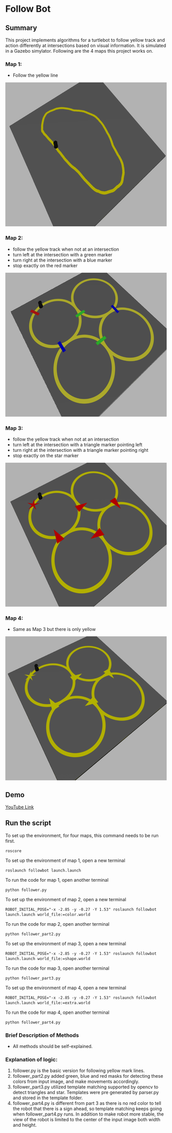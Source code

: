 # Follow Bot

## Summary
This project implements algorithms for a turtlebot to follow yellow track and action differently at intersections based on visual information. It is simulated in a Gazebo simylator. Following are the 4 maps this project works on. 

### Map 1:
- Follow the yellow line
<p align="center">
  <img src="imgs/simple_map.png", height="450">
</p>

### Map 2:
- follow the yellow track when not at an intersection
- turn left at the intersection with a green marker
- turn right at the intersection with a blue marker
- stop exactly on the red marker

<p align="center">
  <img src="imgs/color_map.png", height="450">
</p>

### Map 3:
- follow the yellow track when not at an intersection
- turn left at the intersection with a triangle marker pointing left 
- turn right at the intersection with a triangle marker pointing right 
- stop exactly on the star marker

<p align="center">
  <img src="imgs/shape_map.png", height="450">
</p>

### Map 4: 
- Same as Map 3 but there is only yellow
<p align="center">
  <img src="imgs/extra_map.png", height="450">
</p>

## Demo
[YouTube Link](https://www.youtube.com/watch?v=kD-ap7MQoaw&list=PLF7A_BRkte4Ua944p8KgcaKsPgaj3kDZb)

## Run the script
To set up the environment, for four maps, this command needs to be run first. 
```
roscore
```
To set up the environment of map 1, open a new terminal
```
roslaunch followbot launch.launch
```

To run the code for map 1, open another terminal
```
python follower.py
```

To set up the environment of map 2, open a new terminal
```
ROBOT_INITIAL_POSE="-x -2.85 -y -0.27 -Y 1.53" roslaunch followbot launch.launch world_file:=color.world
```

To run the code for map 2, open another terminal
```
python follower_part2.py
```

To set up the environment of map 3, open a new terminal
```
ROBOT_INITIAL_POSE="-x -2.85 -y -0.27 -Y 1.53" roslaunch followbot launch.launch world_file:=shape.world
```

To run the code for map 3, open another terminal
```
python follower_part3.py
```

To set up the environment of map 4, open a new terminal
```
ROBOT_INITIAL_POSE="-x -2.85 -y -0.27 -Y 1.53" roslaunch followbot launch.launch world_file:=extra.world
```

To run the code for map 4, open another terminal
```
python follower_part4.py
```

### Brief Description of Methods
* All methods should be self-explained.

### Explanation of logic: 
1. follower.py is the basic version for following yellow mark lines. 
2. follower_part2.py added green, blue and red masks for detecting these colors from input image, and make movements accordingly. 
3. follower_part3.py utilized template matching supported by opencv to detect triangles and star. Templates were pre generated by parser.py and stored in the template folder.
4. follower_part4.py is different from part 3 as there is no red color to tell the robot that there is a sign ahead, so template matching keeps going when follower_part4.py runs. In addition to make robot more stable, the view of the robot is limited to the center of the input image both width and height. 
